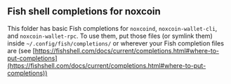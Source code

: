 ## Fish shell completions for noxcoin
This folder has basic Fish completions for `noxcoind`, `noxcoin-wallet-cli`, and `noxcoin-wallet-rpc`. To use them, put those files (or symlink them) inside `~/.config/fish/completions/` or wherever your Fish completion files are (see [https://fishshell.com/docs/current/completions.html#where-to-put-completions](https://fishshell.com/docs/current/completions.html#where-to-put-completions))
